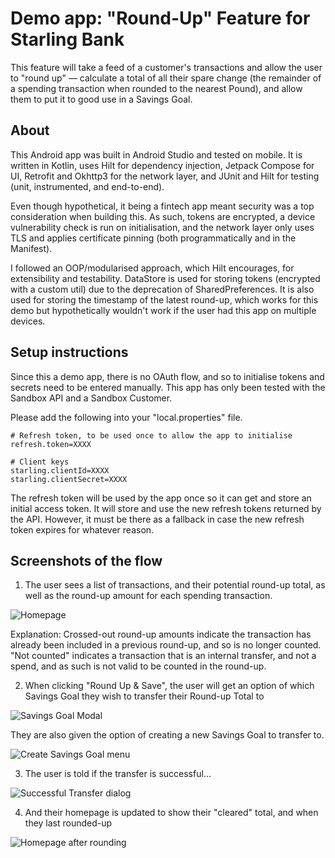 # Demo app: "Round-Up" Feature for Starling Bank

This feature will take a feed of a customer's transactions and allow the user to "round up" — calculate a total of all their spare change (the remainder of a spending transaction when rounded to the nearest Pound), and allow them to put it to good use in a Savings Goal.

## About

This Android app was built in Android Studio and tested on mobile.
It is written in Kotlin, uses Hilt for dependency injection, Jetpack Compose for UI, Retrofit and Okhttp3 for the network layer, and JUnit and Hilt for testing (unit, instrumented, and end-to-end).

Even though hypothetical, it being a fintech app meant security was a top consideration when building this. As such, tokens are encrypted, a device vulnerability check is run on initialisation, and the network layer only uses TLS and applies certificate pinning (both programmatically and in the Manifest).

I followed an OOP/modularised approach, which Hilt encourages, for extensibility and testability.
DataStore is used for storing tokens (encrypted with a custom util) due to the deprecation of SharedPreferences. It is also used for storing the timestamp of the latest round-up, which works for this demo but hypothetically wouldn't work if the user had this app on multiple devices.

## Setup instructions

Since this a demo app, there is no OAuth flow, and so to initialise tokens and secrets need to be entered manually. This app has only been tested with the Sandbox API and a Sandbox Customer.

Please add the following into your "local.properties" file.

```
# Refresh token, to be used once to allow the app to initialise
refresh.token=XXXX

# Client keys
starling.clientId=XXXX
starling.clientSecret=XXXX
```

The refresh token will be used by the app once so it can get and store an initial access token. It will store and use the new refresh tokens returned by the API.
However, it must be there as a fallback in case the new refresh token expires for whatever reason.

## Screenshots of the flow

1. The user sees a list of transactions, and their potential round-up total, as well as the round-up amount for each spending transaction.

![Homepage](readme_screenshots/homepage.png)

Explanation: Crossed-out round-up amounts indicate the transaction has already been included in a previous round-up, and so is no longer counted.
"Not counted" indicates a transaction that is an internal transfer, and not a spend, and as such is not valid to be counted in the round-up.

2. When clicking "Round Up & Save", the user will get an option of which Savings Goal they wish to transfer their Round-up Total to

![Savings Goal Modal](readme_screenshots/savingsgoalmodal.png)

They are also given the option of creating a new Savings Goal to transfer to.

![Create Savings Goal menu](readme_screenshots/createandtransfer.png)

3. The user is told if the transfer is successful...

![Successful Transfer dialog](readme_screenshots/transfersuccess.png)

4. And their homepage is updated to show their "cleared" total, and when they last rounded-up

![Homepage after rounding](readme_screenshots/homepage_afterrounding.png)
